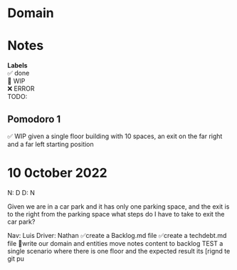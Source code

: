 # Domain

# Notes

**Labels**  
✅ done  
🚧 WIP  
❌ ERROR  
TODO:

## Pomodoro 1

✅ WIP given a single floor building with 10 spaces, an exit on the far right and a far left starting position

# 10 0ctober 2022

N: D
D: N

Given we are in a car park
and it has only one parking space, and the exit is to the right from the parking space
what steps do I have to take to exit the car park?

Nav: Luis
Driver: Nathan
✅create a Backlog.md file
✅create a techdebt.md file
🚧write our domain and entities
move notes content to backlog
TEST a single scenario where there is one floor and the expected result its [rignd te
git pu
